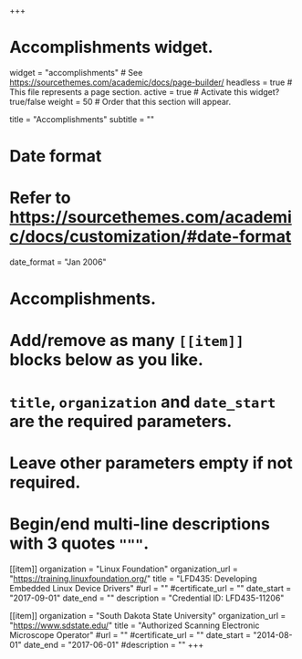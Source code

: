 +++
# Accomplishments widget.
widget = "accomplishments"  # See https://sourcethemes.com/academic/docs/page-builder/
headless = true  # This file represents a page section.
active = true  # Activate this widget? true/false
weight = 50  # Order that this section will appear.

title = "Accomplish&shy;ments"
subtitle = ""

# Date format
#   Refer to https://sourcethemes.com/academic/docs/customization/#date-format
date_format = "Jan 2006"

# Accomplishments.
#   Add/remove as many `[[item]]` blocks below as you like.
#   `title`, `organization` and `date_start` are the required parameters.
#   Leave other parameters empty if not required.
#   Begin/end multi-line descriptions with 3 quotes `"""`.

[[item]]
  organization = "Linux Foundation"
  organization_url = "https://training.linuxfoundation.org/"
  title = "LFD435: Developing Embedded Linux Device Drivers"
  #url = ""
  #certificate_url = ""
  date_start = "2017-09-01"
  date_end = ""
  description = "Credential ID: LFD435-11206"

[[item]]
  organization = "South Dakota State University"
  organization_url = "https://www.sdstate.edu/"
  title = "Authorized Scanning Electronic Microscope Operator"
  #url = ""
  #certificate_url = ""
  date_start = "2014-08-01"
  date_end = "2017-06-01"
  #description = ""
+++
